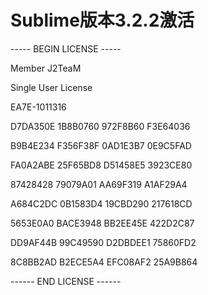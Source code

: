 # Sublime版本3.2.2激活
----- BEGIN LICENSE -----

Member J2TeaM

Single User License

EA7E-1011316

D7DA350E 1B8B0760 972F8B60 F3E64036

B9B4E234 F356F38F 0AD1E3B7 0E9C5FAD

FA0A2ABE 25F65BD8 D51458E5 3923CE80

87428428 79079A01 AA69F319 A1AF29A4

A684C2DC 0B1583D4 19CBD290 217618CD

5653E0A0 BACE3948 BB2EE45E 422D2C87

DD9AF44B 99C49590 D2DBDEE1 75860FD2

8C8BB2AD B2ECE5A4 EFC08AF2 25A9B864

------ END LICENSE ------